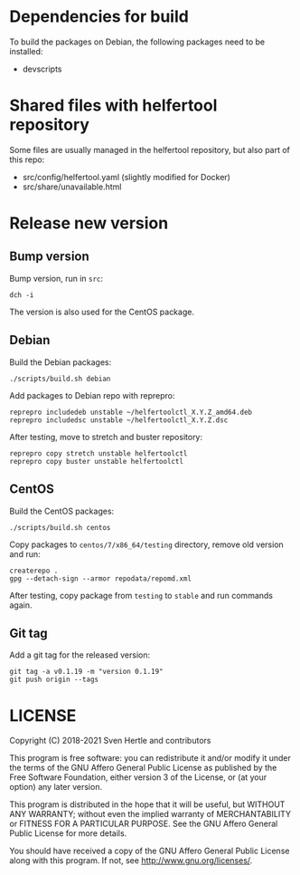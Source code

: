 # Dependencies for build

To build the packages on Debian, the following packages need to be installed:

 * devscripts

# Shared files with helfertool repository

Some files are usually managed in the helfertool repository, but also part of this repo:

* src/config/helfertool.yaml (slightly modified for Docker)
* src/share/unavailable.html

# Release new version

## Bump version

Bump version, run in `src`:

```
dch -i
```

The version is also used for the CentOS package.

## Debian

Build the Debian packages:

```
./scripts/build.sh debian
```

Add packages to Debian repo with reprepro:

```
reprepro includedeb unstable ~/helfertoolctl_X.Y.Z_amd64.deb
reprepro includedsc unstable ~/helfertoolctl_X.Y.Z.dsc
```

After testing, move to stretch and buster repository:

```
reprepro copy stretch unstable helfertoolctl
reprepro copy buster unstable helfertoolctl
```

## CentOS

Build the CentOS packages:

```
./scripts/build.sh centos
```

Copy packages to `centos/7/x86_64/testing` directory, remove old version and run:

```
createrepo .
gpg --detach-sign --armor repodata/repomd.xml
```

After testing, copy package from `testing` to `stable` and run commands again.

## Git tag

Add a git tag for the released version:

    git tag -a v0.1.19 -m "version 0.1.19"
    git push origin --tags

# LICENSE

Copyright (C) 2018-2021  Sven Hertle and contributors

This program is free software: you can redistribute it and/or modify
it under the terms of the GNU Affero General Public License as
published by the Free Software Foundation, either version 3 of the
License, or (at your option) any later version.

This program is distributed in the hope that it will be useful,
but WITHOUT ANY WARRANTY; without even the implied warranty of
MERCHANTABILITY or FITNESS FOR A PARTICULAR PURPOSE.  See the
GNU Affero General Public License for more details.

You should have received a copy of the GNU Affero General Public License
along with this program.  If not, see <http://www.gnu.org/licenses/>.
